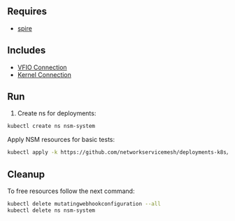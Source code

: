## Requires

- [spire](../spire)

## Includes

- [VFIO Connection](../use-cases/Vfio2Noop)
- [Kernel Connection](../use-cases/SriovKernel2Noop)

## Run

1. Create ns for deployments:
```bash
kubectl create ns nsm-system
```

Apply NSM resources for basic tests:
```bash
kubectl apply -k https://github.com/networkservicemesh/deployments-k8s/examples/sriov?ref=4460c7aabd9136dcbc063d5984f6e7e9a513bfb7
```

## Cleanup

To free resources follow the next command:
```bash
kubectl delete mutatingwebhookconfiguration --all
kubectl delete ns nsm-system
```
